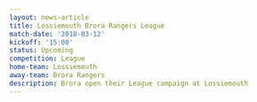 ```yaml
---
layout: news-article
title: Lossiemouth Brora Rangers League
match-date: '2018-03-12'
kickoff: '15:00'
status: Upcoming
competition: League
home-team: Lossiemouth
away-team: Brora Rangers
description: Brora open their League campaign at Lossiemouth
---
```


